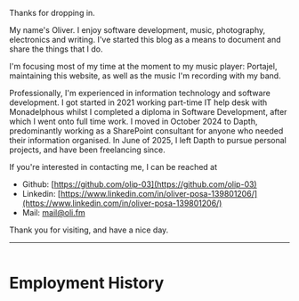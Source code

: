 Thanks for dropping in.

My name's Oliver. I enjoy software development, music, photography, electronics and writing. I've started this blog as a means to document and share the things that I do.

I'm focusing most of my time at the moment to my music player: Portajel, maintaining this website, as well as the music I'm recording with my band.

Professionally, I'm experienced in information technology and software development. I got started in 2021 working part-time IT help desk with Monadelphous whilst I completed a diploma in Software Development, after which I went onto full time work. I moved in October 2024 to Dapth, predominantly working as a SharePoint consultant for anyone who needed their information organised. In June of 2025, I left Dapth to pursue personal projects, and have been freelancing since.

If you're interested in contacting me, I can be reached at
- Github:  [https://github.com/olip-03](https://github.com/olip-03)
- Linkedin: [https://www.linkedin.com/in/oliver-posa-139801206/](https://www.linkedin.com/in/oliver-posa-139801206/)
- Mail: [mail@oli.fm](mailto:mail@oli.fm)

Thank you for visiting, and have a nice day.

---
<h1 style="margin-bottom: 0; position: relative; bottom: -1rem;">Employment History</h1>
